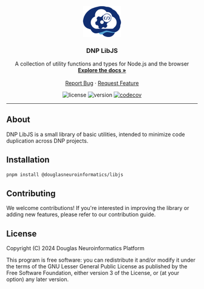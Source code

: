 <!-- PROJECT LOGO -->
<div align="center">
  <a href="https://github.com/DouglasNeuroInformatics/LibJS">
    <img src=".github/assets/libjs-logo.png" alt="Logo" width="100" >
  </a>
  <h3 align="center">DNP LibJS</h3>
  <p align="center">
    A collection of utility functions and types for Node.js and the browser
    <br />
    <a href="https://douglasneuroinformatics.github.io/LibJS/">
      <strong>Explore the docs »
      </strong>
    </a>
    <br />
    <br />
    <a href="https://github.com/DouglasNeuroInformatics/LibJS/issues" rel="noreferrer" target="_blank">Report Bug</a>
    ·
    <a href="https://github.com/DouglasNeuroInformatics/LibJS/issues" rel="noreferrer" target="_blank">Request Feature</a>
  </p>
</div>

<!-- PROJECT SHIELDS -->
<div align="center">

![license](https://img.shields.io/github/license/DouglasNeuroInformatics/LibJS)
![version](https://img.shields.io/github/package-json/v/DouglasNeuroInformatics/LibJS)
[![codecov](https://codecov.io/gh/DouglasNeuroInformatics/LibJS/graph/badge.svg?token=J9XY9jkGs1)](https://codecov.io/gh/DouglasNeuroInformatics/LibJS)

</div>
<hr />

## About

DNP LibJS is a small library of basic utilities, intended to minimize code duplication across DNP projects.

## Installation

```sh
pnpm install @douglasneuroinformatics/libjs
```

## Contributing

We welcome contributions! If you're interested in improving the library or adding new features, please refer to our contribution guide.

## License

Copyright (C) 2024 Douglas Neuroinformatics Platform

This program is free software: you can redistribute it and/or modify
it under the terms of the GNU Lesser General Public License as published by
the Free Software Foundation, either version 3 of the License, or
(at your option) any later version.
